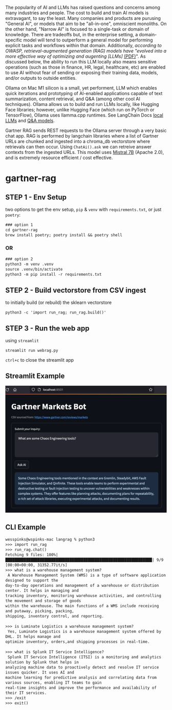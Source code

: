 The popularity of AI and LLMs has raised questions and concerns among many industries and people. The cost to build and
train AI models is extravagant, to say the least. Many companies and products are purusing "General AI", or models that aim
to be "all-in-one", omniscient monoliths. On the other hand, "Narrow AI" is focused to a single-task or domain of knowledge.
There are tradeoffs but, in the enterprise setting, a domain-specific model will tend to outperform a general model for
performing explicit tasks and workflows within that domain. Additionally, _according to OWASP, retrieval-augmented generation (RAG)
models have "evolved into a more effective way of optimizing and augenting [LLMs]_ [(PDF)](https://owasp.org/www-project-top-10-for-large-language-model-applications/llm-top-10-governance-doc/LLM_AI_Security_and_Governance_Checklist-v1.pdf)".
As discussed below, the ability to run this LLM locally also means sensitive operations (such as those in finance, HR, legal, 
healthcare, etc) are enabled to use AI without fear of sending or exposing their training data, models, and/or outputs to
outside entities.

Ollama on Mac M1 silicon is a small, yet performent, LLM which enables quick iterations and prototyping of AI-enabled
applications capable of text summarization, content retrieval, and Q&A (among other cool AI techniques). Ollama allows us to 
build and run LLMs locally, like Hugging Face libraries; however, unlike Hugging Face (which run on PyTorch or TensorFlow),
Ollama uses llamma.cpp runtimes. See LangChain Docs [local LLMs](https://python.langchain.com/docs/guides/local_llms) and [Q&A models](https://python.langchain.com/docs/use_cases/question_answering/local_retrieval_qa).

Gartner RAG sends REST requests to the Ollama server through a very basic chat app. RAG is performed by langchain libraries
where a list of Gartner URLs are chunked and ingested into a chroma_db vectorstore where retrievals can then occur. Using
`ChatAi().ask` we can retreive answer contexts from the ingested URLs. This model uses [Mistral 7B](https://mistral.ai/news/announcing-mistral-7b/)
(Apache 2.0), and is extremely resource efficient / cost effective.

# gartner-rag
## STEP 1 - Env Setup
two options to get the env setup, `pip` & `venv` with `requirements.txt`, or just `poetry`:
```
### option 1
cd gartner-rag
brew install poetry; poetry install && poetry shell
```
### OR
```
### option 2
python3 -m venv .venv
source .venv/bin/activate
python3 -m pip install -r requirements.txt
```

## STEP 2 - Build vectorstore from CSV ingest
to initially build (or rebuild) the sklearn vectorstore
```
python3 -c 'import run_rag; run_rag.build()'
```

## STEP 3 - Run the web app
using `streamlit`
```
streamlit run webrag.py
```
`ctrl+c` to close the streamlit app


## Streamlit Example
![streamlit web ui](gartner-rag/imgs/st.png)


## CLI Example
```
wesspinks@wspinks-mac langrag % python3
>>> import run_rag
>>> run_rag.chat()
Fetching 9 files: 100%|████████████████████████████████████████████████████████████████| 9/9 [00:00<00:00, 31352.77it/s]
>>> what is a warehouse management system?
 A Warehouse Management System (WMS) is a type of software application designed to support the
day-to-day operations and management of a warehouse or distribution center. It helps in managing and
tracking inventory, monitoring warehouse activities, and controlling the movement and storage of goods
within the warehouse. The main functions of a WMS include receiving and putaway, picking, packing,
shipping, inventory control, and reporting.

>>> is Luminate Logistics a warehouse management system?
 Yes, Luminate Logistics is a warehouse management system offered by DHL. It helps manage and
optimize inventory, orders,and shipping processes in real-time.

>>> what is Splunk IT Service Intelligence?
 Splunk IT Service Intelligence (ITSI) is a monitoring and analytics solution by Splunk that helps in
analyzing machine data to proactively detect and resolve IT service issues quicker. It uses AI and
machine learning for predictive analysis and correlating data from various sources, enabling IT teams to gain
real-time insights and improve the performance and availability of their IT services.
>>> /exit
>>> exit()
```
